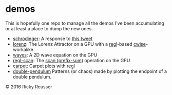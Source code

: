 # demos

This is hopefully one repo to manage all the demos I've been accumulating or at least a place to dump the new ones.

- [schrodinger](http://rickyreusser.com/demos/schrodinger/): A response to [this tweet](https://mobile.twitter.com/mathteacher1729/status/789489981966409728)
- [lorenz](http://rickyreusser.com/demos/lorenz/): The Lorenz Attractor on a GPU with a [regl](https://github.com/regl-project/regl)-based [cwise](https://github.com/scijs/cwise)-workalike
- [waves](http://rickyreusser.com/demos/waves/): A 2D wave equation on the GPU
- [regl-scan](http://rickyreusser.com/demos/regl-scan/): The [scan (prefix-sum)](https://en.wikipedia.org/wiki/Prefix_sum) operation on the GPU
- [carpet](http://rickyreusser.com/demos/carpet/): Carpet plots with regl
- [double-pendulum](http://rickyreusser.com/demos/double-pendulum/) Patterns (or chaos) made by plotting the endpoint of a double pendulum.

&copy; 2016 Ricky Reusser
